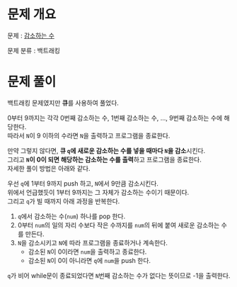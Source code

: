 # 문제 개요

문제 : [감소하는 수](https://www.acmicpc.net/problem/1038)

문제 분류 : 백트래킹

# 문제 풀이

백트래킹 문제였지만 **큐**를 사용하여 풀었다.

0부터 9까지는 각각 0번째 감소하는 수, 1번째 감소하는 수, ..., 9번째 감소하는 수에 해당한다.  
따라서 `N`이 9 이하의 수라면 `N`을 출력하고 프로그램을 종료한다.

만약 그렇지 않다면, **큐 `q`에 새로운 감소하는 수를 넣을 때마다 `N`을 감소**시킨다.  
그리고 **`N`이 0이 되면 해당하는 감소하는 수를 출력**하고 프로그램을 종료한다.  
자세한 풀이 방법은 아래와 같다.

우선 `q`에 1부터 9까지 push 하고, `N`에서 9만큼 감소시킨다.  
위에서 언급했듯이 1부터 9까지는 그 자체가 감소하는 수이기 때문이다.  
그리고 `q`가 빌 때까지 아래 과정을 반복한다.

1. `q`에서 감소하는 수(`num`) 하나를 pop 한다.
2. 0부터 `num`의 일의 자리 수보다 작은 수까지를 `num`의 뒤에 붙여 새로운 감소하는 수를 만든다.
3. `N`을 감소시키고 `N`에 따라 프로그램을 종료하거나 계속한다.
   - 감소된 `N`이 0이라면 `num`을 출력하고 종료한다.
   - 감소된 `N`이 0이 아니라면 `q`에 `num`을 push 한다.

`q`가 비어 while문이 종료되었다면 `N`번째 감소하는 수가 없다는 뜻이므로 -1을 출력한다.
